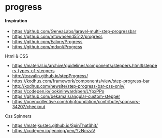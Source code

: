 # progress




#### Inspiration
* https://github.com/GeneaLabs/laravel-multi-step-progressbar
* https://github.com/mtownsend5512/progress
* https://github.com/Ealore/Progress
* https://github.com/mdxpl/Progress

Html & CSS
* https://material.io/archive/guidelines/components/steppers.html#steppers-types-of-steppers
* http://tcavalin.github.io/stepProgress/
* https://kodhus.com/framework/components/view/step-progress-bar
* http://kodhus.com/newsite/step-progress-bar-css-only/
* https://codepen.io/lookininward/pen/LYpxPPo
* https://github.com/bekamais/angular-custom-stepper
* https://opencollective.com/phpfoundation/contribute/sponsors-34207/checkout

Css Spinners
* https://matejkustec.github.io/SpinThatShit/
* https://codepen.io/jenning/pen/YzNmzaV